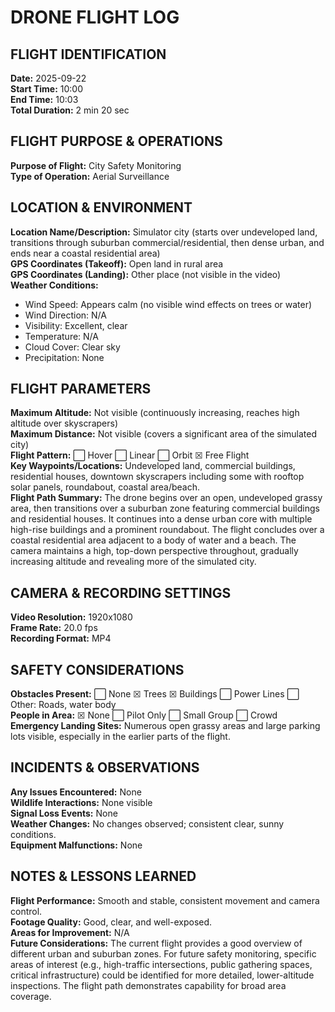 # DRONE FLIGHT LOG

## FLIGHT IDENTIFICATION

**Date:** 2025-09-22  
**Start Time:** 10:00  
**End Time:** 10:03  
**Total Duration:** 2 min 20 sec

## FLIGHT PURPOSE & OPERATIONS

**Purpose of Flight:** City Safety Monitoring  
**Type of Operation:** Aerial Surveillance

## LOCATION & ENVIRONMENT

**Location Name/Description:** Simulator city (starts over undeveloped land, transitions through suburban commercial/residential, then dense urban, and ends near a coastal residential area)  
**GPS Coordinates (Takeoff):** Open land in rural area  
**GPS Coordinates (Landing):** Other place (not visible in the video)  
**Weather Conditions:**
- Wind Speed: Appears calm (no visible wind effects on trees or water)
- Wind Direction: N/A
- Visibility: Excellent, clear
- Temperature: N/A
- Cloud Cover: Clear sky
- Precipitation: None

## FLIGHT PARAMETERS

**Maximum Altitude:** Not visible (continuously increasing, reaches high altitude over skyscrapers)  
**Maximum Distance:** Not visible (covers a significant area of the simulated city)  
**Flight Pattern:** ⬜ Hover ⬜ Linear ⬜ Orbit ☒ Free Flight  
**Key Waypoints/Locations:** Undeveloped land, commercial buildings, residential houses, downtown skyscrapers including some with rooftop solar panels, roundabout, coastal area/beach.  
**Flight Path Summary:** The drone begins over an open, undeveloped grassy area, then transitions over a suburban zone featuring commercial buildings and residential houses. It continues into a dense urban core with multiple high-rise buildings and a prominent roundabout. The flight concludes over a coastal residential area adjacent to a body of water and a beach. The camera maintains a high, top-down perspective throughout, gradually increasing altitude and revealing more of the simulated city.

## CAMERA & RECORDING SETTINGS

**Video Resolution:** 1920x1080  
**Frame Rate:** 20.0 fps  
**Recording Format:** MP4  

## SAFETY CONSIDERATIONS

**Obstacles Present:** ⬜ None ☒ Trees ☒ Buildings ⬜ Power Lines ⬜ Other: Roads, water body  
**People in Area:** ☒ None ⬜ Pilot Only ⬜ Small Group ⬜ Crowd  
**Emergency Landing Sites:** Numerous open grassy areas and large parking lots visible, especially in the earlier parts of the flight.

## INCIDENTS & OBSERVATIONS

**Any Issues Encountered:** None  
**Wildlife Interactions:** None visible  
**Signal Loss Events:** None  
**Weather Changes:** No changes observed; consistent clear, sunny conditions.  
**Equipment Malfunctions:** None  

## NOTES & LESSONS LEARNED

**Flight Performance:** Smooth and stable, consistent movement and camera control.  
**Footage Quality:** Good, clear, and well-exposed.  
**Areas for Improvement:** N/A  
**Future Considerations:** The current flight provides a good overview of different urban and suburban zones. For future safety monitoring, specific areas of interest (e.g., high-traffic intersections, public gathering spaces, critical infrastructure) could be identified for more detailed, lower-altitude inspections. The flight path demonstrates capability for broad area coverage.